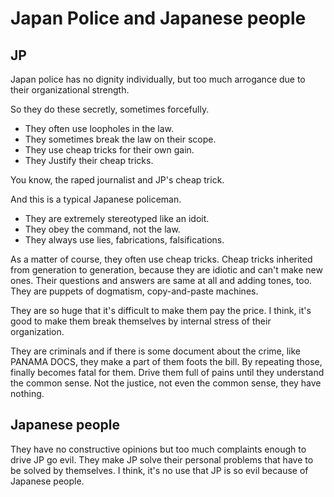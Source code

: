 # Japan Police and Japanese people

## JP

Japan police has no dignity individually,
but too much arrogance due to their organizational strength.

So they do these secretly, sometimes forcefully.

- They often use loopholes in the law.
- They sometimes break the law on their scope.
- They use cheap tricks for their own gain.
- They Justify their cheap tricks.

You know, the raped journalist and JP's cheap trick.

And this is a typical Japanese policeman.

- They are extremely stereotyped like an idoit.
- They obey the command, not the law.
- They always use lies, fabrications, falsifications.

As a matter of course, they often use cheap tricks.
Cheap tricks inherited from generation to generation, 
because they are idiotic and can't make new ones.
Their questions and answers are same at all and adding tones, too.
They are puppets of dogmatism, copy-and-paste machines.

They are so huge that it's difficult to make them pay the price.
I think, it's good to make them break themselves by internal stress 
of their organization.

They are criminals and if there is some document about the crime, 
like PANAMA DOCS, they make a part of them foots the bill.
By repeating those, finally becomes fatal for them.
Drive them full of pains until they understand the common sense.
Not the justice, not even the common sense, they have nothing.

## Japanese people

They have no constructive opinions but too much complaints
enough to drive JP go evil.
They make JP solve their personal problems that have to be solved by themselves.
I think, it's no use that JP is so evil because of Japanese people.